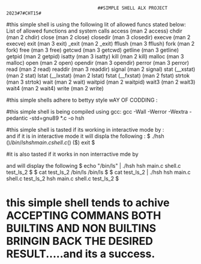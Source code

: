                                       ##SIMPLE SHELL ALX PROJECT 2023#7#CHT15#


#this simple shell is using the following lit of allowed funcs stated below:
      List of allowed functions and system calls
access (man 2 access)
chdir (man 2 chdir)
close (man 2 close)
closedir (man 3 closedir)
execve (man 2 execve)
exit (man 3 exit)
_exit (man 2 _exit)
fflush (man 3 fflush)
fork (man 2 fork)
free (man 3 free)
getcwd (man 3 getcwd)
getline (man 3 getline)
getpid (man 2 getpid)
isatty (man 3 isatty)
kill (man 2 kill)
malloc (man 3 malloc)
open (man 2 open)
opendir (man 3 opendir)
perror (man 3 perror)
read (man 2 read)
readdir (man 3 readdir)
signal (man 2 signal)
stat (__xstat) (man 2 stat)
lstat (__lxstat) (man 2 lstat)
fstat (__fxstat) (man 2 fstat)
strtok (man 3 strtok)
wait (man 2 wait)
waitpid (man 2 waitpid)
wait3 (man 2 wait3)
wait4 (man 2 wait4)
write (man 2 write)


#this simple shells adhere to bettyy style wAY OF CODDING :

#this simple shell is being compiled using gcc:
gcc -Wall -Werror -Wextra -pedantic -std=gnu89 *.c -o hsh

#this simple shell is tasted if its working in interactive mode by :                                                 
and if  it is in interactive mode it will displa the following :
$ ./hsh
($) /bin/ls
hsh main.c shell.c
($)
($) exit
$ 

#it is also tasted if it works in non interractive mde by  

and will display the following 
$ echo "/bin/ls" | ./hsh
hsh main.c shell.c test_ls_2
$
$ cat test_ls_2
/bin/ls
/bin/ls
$
$ cat test_ls_2 | ./hsh
hsh main.c shell.c test_ls_2
hsh main.c shell.c test_ls_2
$


# this simple shell tends to  achive ACCEPTING COMMANS BOTH BUILTINS AND NON BUILTINS BRINGIN BACK THE DESIRED RESULT.....and its a success.
